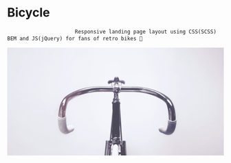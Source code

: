 # Bicycle
                          Responsive landing page layout using CSS(SCSS) BEM and JS(jQuery) for fans of retro bikes 🚴

![Image alt](https://github.com/Karyna-Ko/Bicycle/blob/main/src/img/top.png)
